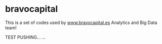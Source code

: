 # bravocapital
This is a set of codes used by www.bravocapital.es Analytics and Big Data team!

TEST PUSHING...
...
